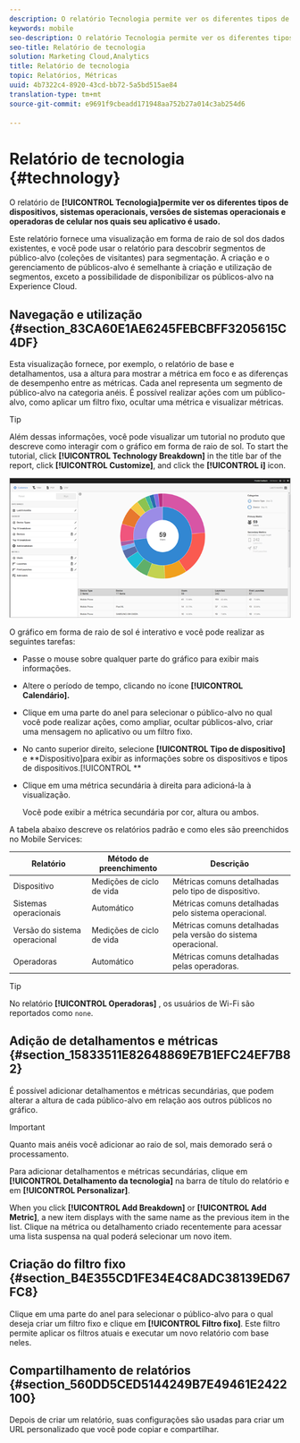 ```yaml
---
description: O relatório Tecnologia permite ver os diferentes tipos de dispositivos, sistemas operacionais, versões de sistemas operacionais e operadoras de celular nos quais seu aplicativo é usado.
keywords: mobile
seo-description: O relatório Tecnologia permite ver os diferentes tipos de dispositivos, sistemas operacionais, versões de sistemas operacionais e operadoras de celular nos quais seu aplicativo é usado.
seo-title: Relatório de tecnologia
solution: Marketing Cloud,Analytics
title: Relatório de tecnologia
topic: Relatórios, Métricas
uuid: 4b7322c4-8920-43cd-bb72-5a5bd515ae84
translation-type: tm+mt
source-git-commit: e9691f9cbeadd171948aa752b27a014c3ab254d6

---
```



# Relatório de tecnologia {#technology}

O relatório de **[!UICONTROL Tecnologia]permite ver os diferentes tipos de dispositivos, sistemas operacionais, versões de sistemas operacionais e operadoras de celular nos quais seu aplicativo é usado.**

Este relatório fornece uma visualização em forma de raio de sol dos dados existentes, e você pode usar o relatório para descobrir segmentos de público-alvo (coleções de visitantes) para segmentação. A criação e o gerenciamento de públicos-alvo é semelhante à criação e utilização de segmentos, exceto a possibilidade de disponibilizar os públicos-alvo na Experience Cloud.

## Navegação e utilização {#section_83CA60E1AE6245FEBCBFF3205615C4DF}

Esta visualização fornece, por exemplo, o relatório de base e detalhamentos, usa a altura para mostrar a métrica em foco e as diferenças de desempenho entre as métricas. Cada anel representa um segmento de público-alvo na categoria anéis. É possível realizar ações com um público-alvo, como aplicar um filtro fixo, ocultar uma métrica e visualizar métricas.

>[!TIP]
>
>Além dessas informações, você pode visualizar um tutorial no produto que descreve como interagir com o gráfico em forma de raio de sol. To start the tutorial, click **[!UICONTROL Technology Breakdown]** in the title bar of the report, click **[!UICONTROL Customize]**, and click the **[!UICONTROL i]** icon.

![](assets/report_technology.png)

O gráfico em forma de raio de sol é interativo e você pode realizar as seguintes tarefas:

* Passe o mouse sobre qualquer parte do gráfico para exibir mais informações.
* Altere o período de tempo, clicando no ícone **[!UICONTROL Calendário].**
* Clique em uma parte do anel para selecionar o público-alvo no qual você pode realizar ações, como ampliar, ocultar públicos-alvo, criar uma mensagem no aplicativo ou um filtro fixo.
* No canto superior direito, selecione **[!UICONTROL Tipo de dispositivo]** e **Dispositivo]para exibir as informações sobre os dispositivos e tipos de dispositivos.[!UICONTROL **

* Clique em uma métrica secundária à direita para adicioná-la à visualização.

   Você pode exibir a métrica secundária por cor, altura ou ambos.

A tabela abaixo descreve os relatórios padrão e como eles são preenchidos no Mobile Services:

| Relatório | Método de preenchimento | Descrição |
|--- |--- |--- |
| Dispositivo | Medições de ciclo de vida | Métricas comuns detalhadas pelo tipo de dispositivo. |
| Sistemas operacionais | Automático | Métricas comuns detalhadas pelo sistema operacional. |
| Versão do sistema operacional | Medições de ciclo de vida | Métricas comuns detalhadas pela versão do sistema operacional. |
| Operadoras | Automático | Métricas comuns detalhadas pelas operadoras. |

>[!TIP]
>
>No relatório **[!UICONTROL Operadoras]** , os usuários de Wi-Fi são reportados como `none`.


## Adição de detalhamentos e métricas {#section_15833511E82648869E7B1EFC24EF7B82}

É possível adicionar detalhamentos e métricas secundárias, que podem alterar a altura de cada público-alvo em relação aos outros públicos no gráfico.

>[!IMPORTANT]
>
>Quanto mais anéis você adicionar ao raio de sol, mais demorado será o processamento.

Para adicionar detalhamentos e métricas secundárias, clique em **[!UICONTROL Detalhamento da tecnologia]** na barra de título do relatório e em **[!UICONTROL Personalizar]**.

When you click **[!UICONTROL Add Breakdown]** or **[!UICONTROL Add Metric]**, a new item displays with the same name as the previous item in the list. Clique na métrica ou detalhamento criado recentemente para acessar uma lista suspensa na qual poderá selecionar um novo item.

## Criação do filtro fixo {#section_B4E355CD1FE34E4C8ADC38139ED67FC8}

Clique em uma parte do anel para selecionar o público-alvo para o qual deseja criar um filtro fixo e clique em **[!UICONTROL Filtro fixo]**. Este filtro permite aplicar os filtros atuais e executar um novo relatório com base neles.

## Compartilhamento de relatórios {#section_560DD5CED5144249B7E49461E2422100}

Depois de criar um relatório, suas configurações são usadas para criar um URL personalizado que você pode copiar e compartilhar.
